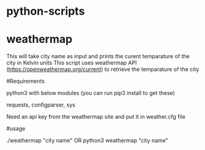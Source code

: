 # python-scripts

# weathermap
This will take city name as input and prints the curent temparature of the city in Kelvin units
This script uses weathermap API (https://openweathermap.org/current) to retrieve the temparature of the city 
  
  #Requirements
  
  python3 with below modules (you can run pip3 install <modulename> to get these)
  
  requests, configparser, sys
  
  Need an api key from the weathermap site and put it in weather.cfg file
  
  #usage
  
  ./weathermap "city name" OR python3 weathermap "city name"
